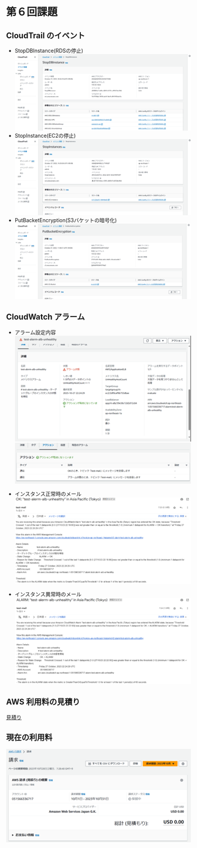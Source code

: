 # 第６回課題

## CloudTrail のイベント
- StopDBInstance(RDSの停止)
![0601](./images/0601.png)
- StopInstance(EC2の停止)
![0602](./images/0602.png)
- PutBacketEncryption(S3バケットの暗号化)
![0603](./images/0603.png)

## CloudWatch アラーム
- アラーム設定内容
![0604](./images/0604.png)
![0605](./images/0605.png)

- インスタンス正常時のメール
![0606](./images/0606.png)

- インスタンス異常時のメール
![0607](./images/0607.png)

## AWS 利用料の見積り
[見積り](https://calculator.aws/#/estimate?id=175af2545266dd5b168b2c82f4794eaca4186744)

## 現在の利用料
![0608](./images/0608.png)
